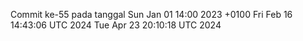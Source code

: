 Commit ke-55 pada tanggal Sun Jan 01 14:00 2023 +0100
Fri Feb 16 14:43:06 UTC 2024
Tue Apr 23 20:10:18 UTC 2024
